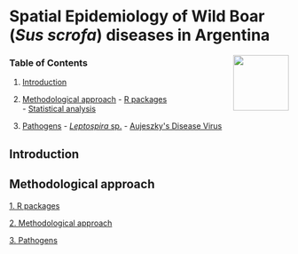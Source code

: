 # Spatial Epidemiology of Wild Boar (*Sus scrofa*) diseases in Argentina

<img src="https://user-images.githubusercontent.com/20196847/82152923-d78ba600-983a-11ea-9bfc-2a9115a029f5.jpg" height="100" width="100" img align="right">

### Table of Contents

1.   [Introduction](#introduction)

2.   [Methodological approach](#methodological-approach)
    -   [R packages](#r-packages)             
    -   [Statistical analysis](#statistical-analysis)    

3.   [Pathogens](#pathogens)
    -   [*Leptospira* sp.](#Leptospira-sp.)
    -   [Aujeszky's Disease Virus](#Aujeszky's-Disease-Virus)


Introduction
------------



    


Methodological approach
----------

[1. R packages](./R_packages/rpackages.Rmd)

[2. Methodological approach](./Methods/Methods.Rmd)

[3. Pathogens](./Variables/README.md)

